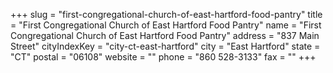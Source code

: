 +++
slug = "first-congregational-church-of-east-hartford-food-pantry"
title = "First Congregational Church of East Hartford Food Pantry"
name = "First Congregational Church of East Hartford Food Pantry"
address = "837 Main Street"
cityIndexKey = "city-ct-east-hartford"
city = "East Hartford"
state = "CT"
postal = "06108"
website = ""
phone = "860 528-3133"
fax = ""
+++
